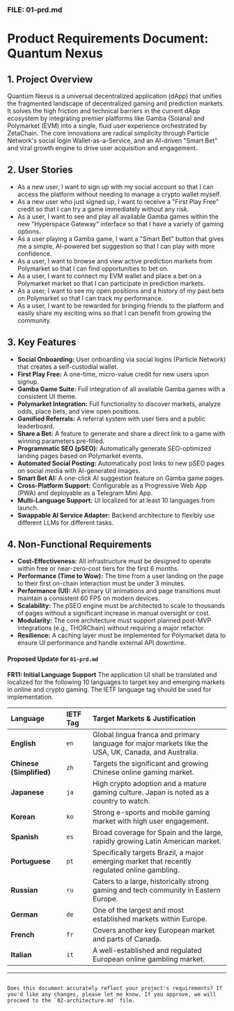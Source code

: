 ### FILE: 01-prd.md

# Product Requirements Document: Quantum Nexus

## 1. Project Overview

Quantum Nexus is a universal decentralized application (dApp) that unifies the fragmented landscape of decentralized gaming and prediction markets. It solves the high friction and technical barriers in the current dApp ecosystem by integrating premier platforms like Gamba (Solana) and Polymarket (EVM) into a single, fluid user experience orchestrated by ZetaChain. The core innovations are radical simplicity through Particle Network's social login Wallet-as-a-Service, and an AI-driven "Smart Bet" and viral growth engine to drive user acquisition and engagement.

## 2. User Stories

- As a new user, I want to sign up with my social account so that I can access the platform without needing to manage a crypto wallet myself.
- As a new user who just signed up, I want to receive a "First Play Free" credit so that I can try a game immediately without any risk.
- As a user, I want to see and play all available Gamba games within the new "Hyperspace Gateway" interface so that I have a variety of gaming options.
- As a user playing a Gamba game, I want a "Smart Bet" button that gives me a simple, AI-powered bet suggestion so that I can play with more confidence.
- As a user, I want to browse and view active prediction markets from Polymarket so that I can find opportunities to bet on.
- As a user, I want to connect my EVM wallet and place a bet on a Polymarket market so that I can participate in prediction markets.
- As a user, I want to see my open positions and a history of my past bets on Polymarket so that I can track my performance.
- As a user, I want to be rewarded for bringing friends to the platform and easily share my exciting wins so that I can benefit from growing the community.

## 3. Key Features

- **Social Onboarding:** User onboarding via social logins (Particle Network) that creates a self-custodial wallet.
- **First Play Free:** A one-time, micro-value credit for new users upon signup.
- **Gamba Game Suite:** Full integration of all available Gamba games with a consistent UI theme.
- **Polymarket Integration:** Full functionality to discover markets, analyze odds, place bets, and view open positions.
- **Gamified Referrals:** A referral system with user tiers and a public leaderboard.
- **Share a Bet:** A feature to generate and share a direct link to a game with winning parameters pre-filled.
- **Programmatic SEO (pSEO):** Automatically generate SEO-optimized landing pages based on Polymarket events.
- **Automated Social Posting:** Automatically post links to new pSEO pages on social media with AI-generated images.
- **Smart Bet AI:** A one-click AI suggestion feature on Gamba game pages.
- **Cross-Platform Support:** Configurable as a Progressive Web App (PWA) and deployable as a Telegram Mini App.
- **Multi-Language Support:** UI localized for at least 10 languages from launch.
- **Swappable AI Service Adapter:** Backend architecture to flexibly use different LLMs for different tasks.

## 4. Non-Functional Requirements

- **Cost-Effectiveness:** All infrastructure must be designed to operate within free or near-zero-cost tiers for the first 6 months.
- **Performance (Time to Wow):** The time from a user landing on the page to their first on-chain interaction must be under 3 minutes.
- **Performance (UI):** All primary UI animations and page transitions must maintain a consistent 60 FPS on modern devices.
- **Scalability:** The pSEO engine must be architected to scale to thousands of pages without a significant increase in manual oversight or cost.
- **Modularity:** The core architecture must support planned post-MVP integrations (e.g., THORChain) without requiring a major refactor.
- **Resilience:** A caching layer must be implemented for Polymarket data to ensure UI performance and handle external API downtime.

#### **Proposed Update for `01-prd.md`**

**FR11: Initial Language Support**
The application UI shall be translated and localized for the following 10 languages to target key and emerging markets in online and crypto gaming. The IETF language tag should be used for implementation.

| Language | IETF Tag | Target Markets & Justification |
| :--- | :--- | :--- |
| **English** | `en` | Global lingua franca and primary language for major markets like the USA, UK, Canada, and Australia. |
| **Chinese (Simplified)** | `zh` | Targets the significant and growing Chinese online gaming market. |
| **Japanese** | `ja` | High crypto adoption and a mature gaming culture. Japan is noted as a country to watch. |
| **Korean** | `ko` | Strong e-sports and mobile gaming market with high user engagement. |
| **Spanish** | `es` | Broad coverage for Spain and the large, rapidly growing Latin American market. |
| **Portuguese** | `pt` | Specifically targets Brazil, a major emerging market that recently regulated online gambling. |
| **Russian** | `ru` | Caters to a large, historically strong gaming and tech community in Eastern Europe. |
| **German** | `de` | One of the largest and most established markets within Europe. |
| **French** | `fr` | Covers another key European market and parts of Canada. |
| **Italian** | `it` | A well-established and regulated European online gambling market. |

---

```

Does this document accurately reflect your project's requirements? If you'd like any changes, please let me know. If you approve, we will proceed to the `02-architecture.md` file.
